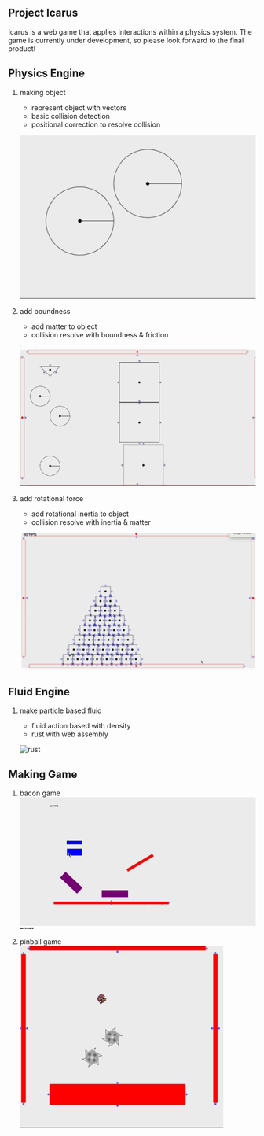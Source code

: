 ## Project Icarus

Icarus is a web game that applies interactions within a physics system. The game is currently under development, so please look forward to the final product!

## Physics Engine

1. making object

   - represent object with vectors
   - basic collision detection
   - positional correction to resolve collision

   ![basic_collision](./demo/basic_collision.gif)

2. add boundness

   - add matter to object
   - collision resolve with boundness & friction

   ![boundness](./demo/boundness.gif)

3. add rotational force

   - add rotational inertia to object
   - collision resolve with inertia & matter

   ![rotational_force](./demo/rotational_force.gif)

## Fluid Engine

1. make particle based fluid

   - fluid action based with density
   - rust with web assembly

   ![rust](./demo/rust.gif)

## Making Game

1. bacon game
   ![bacon_game](./demo/bacon_game.gif)

2. pinball game
   ![chained_game](./demo/chained_game.gif)
